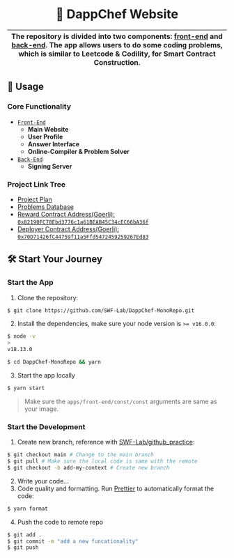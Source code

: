 <p align="center">
    <h1 align="center">
        🍩 DappChef Website
    </h1>
</p>

| The repository is divided into two components: [front-end](./apps/front-end) and [back-end](./apps/back-end). The app allows users to do some coding problems, which is similar to Leetcode & Codility, for Smart Contract Construction. |
| ---------------------------------------------------------------------------------------------------------------------------------------------------------------------------------------------------------------------------------------- |

## 📜 Usage

### Core Functionality

- [`Front-End`](./apps/front-end)
  - **Main Website**
  - **User Profile**
  - **Answer Interface**
  - **Online-Compiler & Problem Solver**
- [`Back-End`](./apps/back-end)
  - **Signing Server**

### Project Link Tree

- [Project Plan](https://docs.google.com/spreadsheets/d/1JHpkHeemQ1i-WCXACzaRqulWoGvU9uJ2xneoW05S42A/edit?usp=sharing)
- [Problems Database](https://github.com/SWF-Lab/DappChef-ProblemsDB)
- [Reward Contract Address(Goerli): `0x82190FC78Ebd3776c1a61BEAB45C34cEC66bA36f`](https://goerli.etherscan.io/address/0x82190FC78Ebd3776c1a61BEAB45C34cEC66bA36f)
- [Deployer Contract Address(Goerli): `0x70D71426fC44759f11a5Ffd5472459259267Ed83`](https://goerli.etherscan.io/address/0x70D71426fC44759f11a5Ffd5472459259267Ed83)

## 🛠 Start Your Journey

### Start the App

1. Clone the repository:

```bash
$ git clone https://github.com/SWF-Lab/DappChef-MonoRepo.git
```

2. Install the dependencies, make sure your node version is `>= v16.0.0`:

```bash
$ node -v
>
v18.13.0

$ cd DappChef-MonoRepo && yarn
```

3. Start the app locally

```bash
$ yarn start
```

> Make sure the `apps/front-end/const/const` arguments are same as your image.

### Start the Development

1. Create new branch, reference with [SWF-Lab/github_practice](https://github.com/SWF-Lab/github_practice):

```bash
$ git checkout main # Change to the main branch
$ git pull # Make sure the local code is same with the remote
$ git checkout -b add-my-context # Create new branch
```

2. Write your code...
3. Code quality and formatting. Run [Prettier](https://prettier.io/) to automatically format the code:

```bash
$ yarn format
```

4. Push the code to remote repo

```bash
$ git add .
$ git commit -m "add a new funcationality"
$ git push
```
